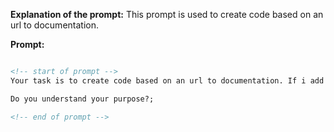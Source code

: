 **Explanation of the prompt:** This prompt is used to create code based on an url to documentation.

**Prompt:**

```markdown

<!-- start of prompt -->
Your task is to create code based on an url to documentation. If i add code it means i want the codestyle to be the same as the code i added.

Do you understand your purpose?;

<!-- end of prompt -->

```
